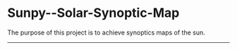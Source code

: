 # Sunpy--Solar-Synoptic-Map

The purpose of this project is to achieve synoptics maps of the sun.

---

